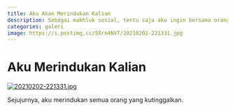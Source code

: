 ```yaml
---
title: Aku Akan Merindukan Kalian
description: Sebagai makhluk sosial, tentu saja aku ingin bersama orang lain.
categories: galeri
image: https://i.postimg.cc/5Xrn4NVT/20210202-221331.jpg
---
```

# Aku Merindukan Kalian

[![20210202-221331.jpg](https://i.postimg.cc/TPdScpHd/20210202-221331.jpg)](https://postimg.cc/5Xrn4NVT)

Sejujurnya, aku merindukan semua orang yang kutinggalkan.

